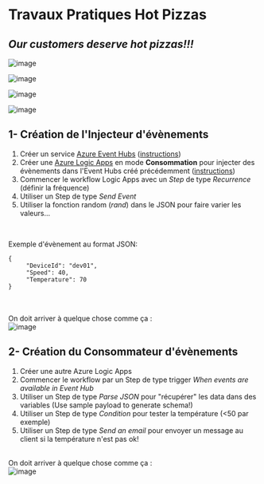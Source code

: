 # Travaux Pratiques Hot Pizzas
## *Our customers deserve hot pizzas!!!*

![image](https://github.com/lvovan/CS-IMC/assets/22498922/11b6becd-bc9f-437c-85b2-c3c0eb6244ea)

![image](https://user-images.githubusercontent.com/20154628/145550769-ad5c56e9-bbc5-459f-9ed4-d00260ec4125.png)  

![image](https://user-images.githubusercontent.com/20154628/145551450-e5af6b3d-9412-407b-827c-3129783dbded.png)

![image](https://user-images.githubusercontent.com/20154628/145551474-327f4179-658d-4638-aac8-5b24d1415b0f.png)
  
## 1- Création de l'Injecteur d'évènements

1. Créer un service [Azure Event Hubs](https://docs.microsoft.com/en-us/azure/event-hubs/event-hubs-features) ([instructions](https://docs.microsoft.com/en-us/azure/event-hubs/event-hubs-create))
2. Créer une [Azure Logic Apps](https://docs.microsoft.com/en-us/azure/logic-apps/logic-apps-overview) en mode **Consommation** pour injecter des évènements dans l'Event Hubs créé précédemment ([instructions](https://docs.microsoft.com/en-us/azure/logic-apps/quickstart-create-first-logic-app-workflow))
3. Commencer le workflow Logic Apps avec un *Step* de type *Recurrence* (définir la fréquence)
4. Utiliser un Step de type *Send Event*
5. Utiliser la fonction random (*rand*) dans le JSON pour faire varier les valeurs...
<br />

Exemple d'évènement au format JSON:  
```
{  
     "DeviceId": "dev01",  
     "Speed": 40,  
     "Temperature": 70  
}
```
<br /><br />
On doit arriver à quelque chose comme ça :
<br />
![image](https://user-images.githubusercontent.com/20154628/145559457-300e909f-ac61-47af-9f91-a866d3191426.png)
<br />

## 2- Création du Consommateur d'évènements

1. Créer une autre Azure Logic Apps
2. Commencer le workflow par un Step de type trigger *When events are available in Event Hub*
3. Utiliser un Step de type *Parse JSON* pour "récupérer" les data dans des variables (Use sample payload to generate schema!)
4. Utiliser un Step de type *Condition* pour tester la température (<50 par exemple)
5. Utiliser un Step de type *Send an email* pour envoyer un message au client si la température n'est pas ok!
<br /><br />

On doit arriver à quelque chose comme ça :
<br />
![image](https://user-images.githubusercontent.com/20154628/145561491-daebde95-945d-4476-8139-d76c4f36e399.png)
<br />


